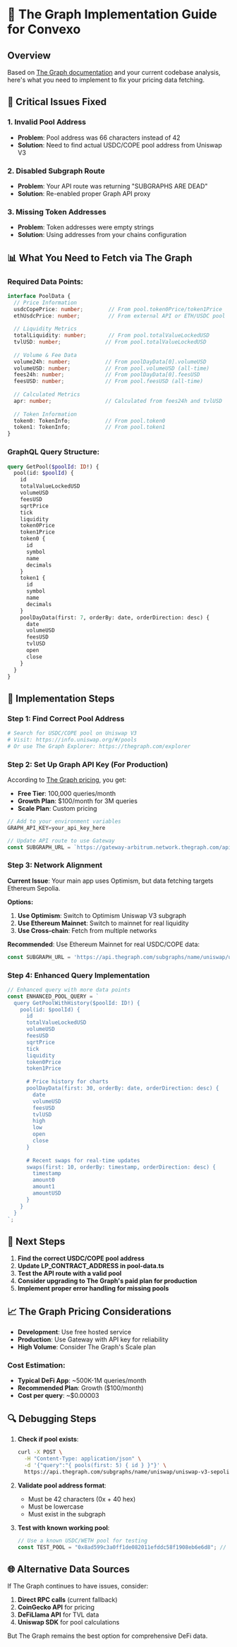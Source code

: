 # 🔄 The Graph Implementation Guide for Convexo

## Overview
Based on [The Graph documentation](https://thegraph.com/docs/en/) and your current codebase analysis, here's what you need to implement to fix your pricing data fetching.

## 🚨 Critical Issues Fixed

### 1. **Invalid Pool Address**
- **Problem**: Pool address was 66 characters instead of 42
- **Solution**: Need to find actual USDC/COPE pool address from Uniswap V3

### 2. **Disabled Subgraph Route**
- **Problem**: Your API route was returning "SUBGRAPHS ARE DEAD"
- **Solution**: Re-enabled proper Graph API proxy

### 3. **Missing Token Addresses**
- **Problem**: Token addresses were empty strings
- **Solution**: Using addresses from your chains configuration

## 📊 What You Need to Fetch via The Graph

### Required Data Points:
```typescript
interface PoolData {
  // Price Information
  usdcCopePrice: number;        // From pool.token0Price/token1Price
  ethUsdcPrice: number;         // From external API or ETH/USDC pool
  
  // Liquidity Metrics
  totalLiquidity: number;       // From pool.totalValueLockedUSD
  tvlUSD: number;              // From pool.totalValueLockedUSD
  
  // Volume & Fee Data
  volume24h: number;           // From poolDayData[0].volumeUSD
  volumeUSD: number;           // From pool.volumeUSD (all-time)
  fees24h: number;             // From poolDayData[0].feesUSD
  feesUSD: number;             // From pool.feesUSD (all-time)
  
  // Calculated Metrics
  apr: number;                 // Calculated from fees24h and tvlUSD
  
  // Token Information
  token0: TokenInfo;           // From pool.token0
  token1: TokenInfo;           // From pool.token1
}
```

### GraphQL Query Structure:
```graphql
query GetPool($poolId: ID!) {
  pool(id: $poolId) {
    id
    totalValueLockedUSD
    volumeUSD
    feesUSD
    sqrtPrice
    tick
    liquidity
    token0Price
    token1Price
    token0 {
      id
      symbol
      name
      decimals
    }
    token1 {
      id
      symbol
      name
      decimals
    }
    poolDayData(first: 7, orderBy: date, orderDirection: desc) {
      date
      volumeUSD
      feesUSD
      tvlUSD
      open
      close
    }
  }
}
```

## 🔧 Implementation Steps

### Step 1: Find Correct Pool Address
```bash
# Search for USDC/COPE pool on Uniswap V3
# Visit: https://info.uniswap.org/#/pools
# Or use The Graph Explorer: https://thegraph.com/explorer
```

### Step 2: Set Up Graph API Key (For Production)
According to [The Graph pricing](https://thegraph.com/pricing/), you get:
- **Free Tier**: 100,000 queries/month
- **Growth Plan**: $100/month for 3M queries
- **Scale Plan**: Custom pricing

```typescript
// Add to your environment variables
GRAPH_API_KEY=your_api_key_here

// Update API route to use Gateway
const SUBGRAPH_URL = `https://gateway-arbitrum.network.thegraph.com/api/${GRAPH_API_KEY}/subgraphs/id/5zvR82QoaXuFy4wdAFLmBBH7GwAg`;
```

### Step 3: Network Alignment
**Current Issue**: Your main app uses Optimism, but data fetching targets Ethereum Sepolia.

**Options:**
1. **Use Optimism**: Switch to Optimism Uniswap V3 subgraph
2. **Use Ethereum Mainnet**: Switch to mainnet for real liquidity
3. **Use Cross-chain**: Fetch from multiple networks

**Recommended**: Use Ethereum Mainnet for real USDC/COPE data:
```typescript
const SUBGRAPH_URL = 'https://api.thegraph.com/subgraphs/name/uniswap/uniswap-v3';
```

### Step 4: Enhanced Query Implementation
```typescript
// Enhanced query with more data points
const ENHANCED_POOL_QUERY = `
  query GetPoolWithHistory($poolId: ID!) {
    pool(id: $poolId) {
      id
      totalValueLockedUSD
      volumeUSD
      feesUSD
      sqrtPrice
      tick
      liquidity
      token0Price
      token1Price
      
      # Price history for charts
      poolDayData(first: 30, orderBy: date, orderDirection: desc) {
        date
        volumeUSD
        feesUSD
        tvlUSD
        high
        low
        open
        close
      }
      
      # Recent swaps for real-time updates
      swaps(first: 10, orderBy: timestamp, orderDirection: desc) {
        timestamp
        amount0
        amount1
        amountUSD
      }
    }
  }
`;
```

## 🎯 Next Steps

1. **Find the correct USDC/COPE pool address**
2. **Update LP_CONTRACT_ADDRESS in pool-data.ts**
3. **Test the API route with a valid pool**
4. **Consider upgrading to The Graph's paid plan for production**
5. **Implement proper error handling for missing pools**

## 📈 The Graph Pricing Considerations

- **Development**: Use free hosted service
- **Production**: Use Gateway with API key for reliability
- **High Volume**: Consider The Graph's Scale plan

### Cost Estimation:
- **Typical DeFi App**: ~500K-1M queries/month
- **Recommended Plan**: Growth ($100/month)
- **Cost per query**: ~$0.00003

## 🔍 Debugging Steps

1. **Check if pool exists**:
   ```bash
   curl -X POST \
     -H "Content-Type: application/json" \
     -d '{"query":"{ pools(first: 5) { id } }"}' \
     https://api.thegraph.com/subgraphs/name/uniswap/uniswap-v3-sepolia
   ```

2. **Validate pool address format**:
   - Must be 42 characters (0x + 40 hex)
   - Must be lowercase
   - Must exist in the subgraph

3. **Test with known working pool**:
   ```typescript
   // Use a known USDC/WETH pool for testing
   const TEST_POOL = "0x8ad599c3a0ff1de082011efddc58f1908eb6e6d8"; // USDC/WETH 0.3%
   ```

## 🌐 Alternative Data Sources

If The Graph continues to have issues, consider:

1. **Direct RPC calls** (current fallback)
2. **CoinGecko API** for pricing
3. **DeFiLlama API** for TVL data
4. **Uniswap SDK** for pool calculations

But The Graph remains the best option for comprehensive DeFi data.